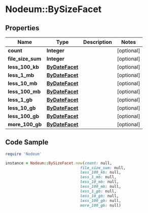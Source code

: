 # Nodeum::BySizeFacet

## Properties

Name | Type | Description | Notes
------------ | ------------- | ------------- | -------------
**count** | **Integer** |  | [optional] 
**file_size_sum** | **Integer** |  | [optional] 
**less_100_kb** | [**ByDateFacet**](ByDateFacet.md) |  | [optional] 
**less_1_mb** | [**ByDateFacet**](ByDateFacet.md) |  | [optional] 
**less_10_mb** | [**ByDateFacet**](ByDateFacet.md) |  | [optional] 
**less_100_mb** | [**ByDateFacet**](ByDateFacet.md) |  | [optional] 
**less_1_gb** | [**ByDateFacet**](ByDateFacet.md) |  | [optional] 
**less_10_gb** | [**ByDateFacet**](ByDateFacet.md) |  | [optional] 
**less_100_gb** | [**ByDateFacet**](ByDateFacet.md) |  | [optional] 
**more_100_gb** | [**ByDateFacet**](ByDateFacet.md) |  | [optional] 

## Code Sample

```ruby
require 'Nodeum'

instance = Nodeum::BySizeFacet.new(count: null,
                                 file_size_sum: null,
                                 less_100_kb: null,
                                 less_1_mb: null,
                                 less_10_mb: null,
                                 less_100_mb: null,
                                 less_1_gb: null,
                                 less_10_gb: null,
                                 less_100_gb: null,
                                 more_100_gb: null)
```


